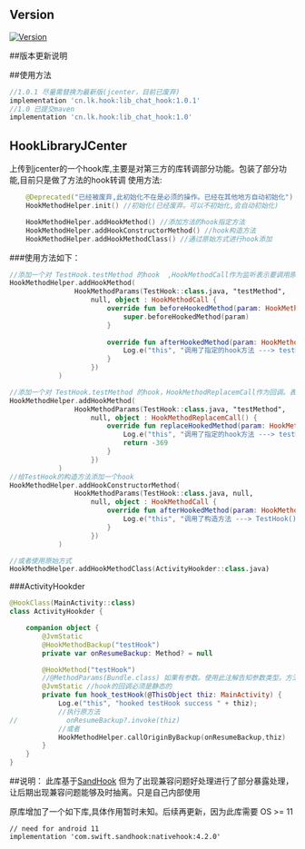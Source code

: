## Version

[ ![Version](https://api.bintray.com/packages/15198184721/android/SandHook/images/download.svg) ](https://bintray.com/15198184721/android/SandHook/_latestVersion)

##版本更新说明

##使用方法

```gradle
//1.0.1 尽量需替换为最新版(jcenter，目前已废弃)
implementation 'cn.lk.hook:lib_chat_hook:1.0.1'
//1.0 已提交maven
implementation 'cn.lk.hook:lib_chat_hook:1.0'
```

## HookLibraryJCenter

上传到jcenter的一个hook库,主要是对第三方的库转调部分功能。包装了部分功能,目前只是做了方法的hook转调
使用方法:
```kotlin
    @Deprecated("已经被废弃,此初始化不在是必须的操作。已经在其他地方自动初始化")
    HookMethodHelper.init() //初始化(已经废弃。可以不初始化,会自动初始化)

    HookMethodHelper.addHookMethod() //添加方法的hook指定方法
    HookMethodHelper.addHookConstructorMethod() //hook构造方法
    HookMethodHelper.addHookMethodClass() //通过原始方式进行hook添加
```
###使用方法如下：

```kotlin
//添加一个对 TestHook.testMethod 的hook  ,HookMethodCall作为监听表示要调用原方法
HookMethodHelper.addHookMethod(
                HookMethodParams(TestHook::class.java, "testMethod",
                    null, object : HookMethodCall {
                        override fun beforeHookedMethod(param: HookMethodCallParams?) {
                            super.beforeHookedMethod(param)
                        }
    
                        override fun afterHookedMethod(param: HookMethodCallParams?) {
                            Log.e("this", "调用了指定的hook方法 ---> testMethod")
                        }
                    })
            )

//添加一个对 TestHook.testMethod 的hook，HookMethodReplacemCall作为回调。表示不调用原始方法
HookMethodHelper.addHookMethod(
                HookMethodParams(TestHook::class.java, "testMethod",
                    null, object : HookMethodReplacemCall() {
                        override fun replaceHookedMethod(param: HookMethodCallParams?): Any? {
                            Log.e("this", "调用了指定的hook方法 ---> testMethod")
                            return -369
                        }
                    })
            )
//给TestHook的构造方法添加一个hook
HookMethodHelper.addHookConstructorMethod(
                HookMethodParams(TestHook::class.java, null,
                    null, object : HookMethodCall {
                        override fun afterHookedMethod(param: HookMethodCallParams?) {
                            Log.e("this", "调用了构造方法 ---> TestHook()")
                        }
                    })
            )

//或者使用原始方式
HookMethodHelper.addHookMethodClass(ActivityHookder::class.java)
```

###ActivityHookder

```kotlin
@HookClass(MainActivity::class)
class ActivityHookder {

    companion object {
        @JvmStatic
        @HookMethodBackup("testHook")
        private var onResumeBackup: Method? = null

        @HookMethod("testHook")
        //@MethodParams(Bundle.class) 如果有参数。使用此注解告知参数类型。方法名称和参数共同确定一个方法
        @JvmStatic //hook的回调必须是静态的
        private fun hook_testHook(@ThisObject thiz: MainActivity) {
            Log.e("this", "hooked testHook success " + thiz);
            //执行原方法
//            onResumeBackup?.invoke(thiz)
            //或者
            HookMethodHelper.callOriginByBackup(onResumeBackup,thiz)
        }
    }
}
```

##说明：
此库基于[SandHook](https://github.com/ganyao114/SandHook)
但为了出现兼容问题好处理进行了部分暴露处理，让后期出现兼容问题能够及时抽离。只是自己内部使用

原库增加了一个如下库,具体作用暂时未知。后续再更新，因为此库需要 OS >= 11
```
// need for android 11
implementation 'com.swift.sandhook:nativehook:4.2.0'
```

